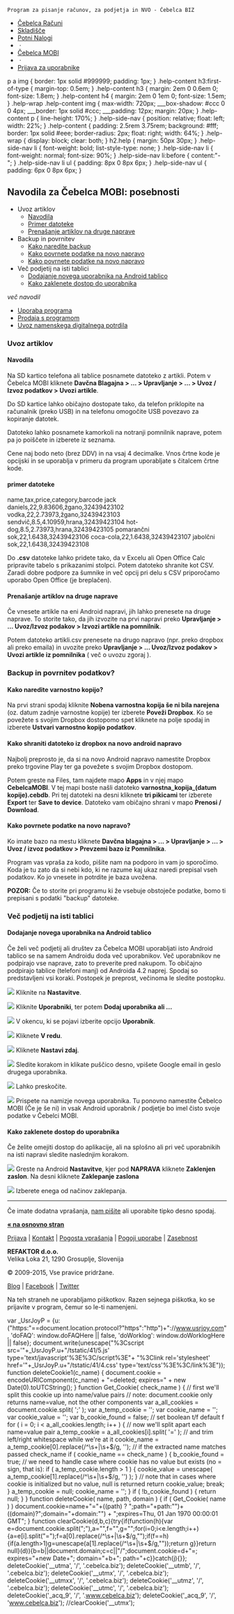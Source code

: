     Program za pisanje računov, za podjetja in NVO - Čebelca BIZ                        

*   [Čebelca Računi](/)
*   [Skladišče](/skladisce/)
*   [Potni Nalogi](/potni-nalogi/)
*    · 
*   [Čebelca MOBI](/mobi/)
*    · 
*   [Prijava za uporabnike](/manage/sign-in.html)

p a img { border: 1px solid #999999; padding: 1px; } .help-content h3:first-of-type { margin-top: 0.5em; } .help-content h3 { margin: 2em 0 0.6em 0; font-size: 1.8em; } .help-content h4 { margin: 2em 0 1em 0; font-size: 1.5em; } .help-wrap .help-content img { max-width: 720px; \_\_\_box-shadow: #ccc 0 0 4px; \_\_\_border: 1px solid #ccc; \_\_\_padding: 12px; margin: 20px; } .help-content p { line-height: 170%; } .help-side-nav { position: relative; float: left; width: 22%; } .help-content { padding: 2.5rem 3.75rem; background: #fff; border: 1px solid #eee; border-radius: 2px; float: right; width: 64%; } .help-wrap { display: block; clear: both; } h2.help { margin: 50px 30px; } .help-side-nav li { font-weight: bold; list-style-type: none; } .help-side-nav li { font-weight: normal; font-size: 90%; } .help-side-nav li:before { content:"- "; } .help-side-nav li ul { padding: 8px 0 8px 6px; } .help-side-nav ul { padding: 6px 0 8px 6px; }

Navodila za Čebelca MOBI: posebnosti
------------------------------------

  

*   Uvoz artiklov
    *   [Navodila](#item)
    *   [Primer datoteke](#itemsampl)
    *   [Prenašanje artiklov na druge naprave](#itemtra)
*   Backup in povrnitev
    *   [Kako naredite backup](#backup1)
    *   [Kako povrnete podatke na novo napravo](#backup2)
    *   [Kako povrnete podatke na novo napravo](#backup2)
*   Več podjetij na isti tablici
    *   [Dodajanje novega uporabnika na Android tablico](#adduser)
    *   [Kako zaklenete dostop do uporabnika](#lockscr)

_več navodil_

*   [Uporaba programa](https://www.cebelca.biz/pomoc-davcne-blagajne-mobi.html)
*   [Prodaja s programom](https://www.cebelca.biz/pomoc-davcne-blagajne-mobi-prodaja.html)
*   [Uvoz namenskega digitalnega potrdila](https://www.cebelca.biz/pomoc-davcne-blagajne-mobi-potrdilo.html)

### Uvoz artiklov

#### Navodila

Na SD kartico telefona ali tablice posnamete datoteko z artikli. Potem v Čebelca MOBI kliknete **Davčna Blagajna > ... > Upravljanje > ... > Uvoz / Izvoz podatkov > Uvozi artikle**.

Do SD kartice lahko običajno dostopate tako, da telefon priklopite na računalnik (preko USB) in na telefonu omogočite USB povezavo za kopiranje datotek.

Datoteko lahko posnamete kamorkoli na notranji pomnilnik naprave, potem pa jo poiščete in izberete iz seznama.

Cene naj bodo neto (brez DDV) in na vsaj 4 decimalke. Vnos črtne kode je opcijski in se uporablja v primeru da program uporabljate s čitalcem črtne kode.

#### primer datoteke

name,tax,price,category,barcode
jack daniels,22,9.83606,žgano,32439423102
vodka,22,2.73973,žgano,32439423103
sendvič,8.5,4.10959,hrana,32439423104
hot-dog,8.5,2.73973,hrana,32439423105
pomarančni sok,22,1.6438,32439423106
coca-cola,22,1.6438,32439423107
jabolčni sok,22,1.6438,32439423108

  

Do **.csv** datoteke lahko pridete tako, da v Excelu ali Open Office Calc pripravite tabelo s prikazanimi stolpci. Potem datoteko shranite kot CSV. Zaradi dobre podpore za šumnike in več opcij pri delu s CSV priporočamo uporabo Open Office (je breplačen).

  

#### Prenašanje artiklov na druge naprave

Če vnesete artikle na eni Android napravi, jih lahko prenesete na druge naprave. To storite tako, da jih izvozite na prvi napravi preko **Upravljanje > ... Uvoz/Izvoz podakov > Izvozi artikle na pomnilnik**.

Potem datoteko artikli.csv prenesete na drugo napravo (npr. preko dropbox ali preko emaila) in uvozite preko **Upravljanje > ... Uvoz/Izvoz podakov > Uvozi artikle iz pomnilnika** ( več o uvozu zgoraj ).

### Backup in povrnitev podatkov?

#### Kako naredite varnostno kopijo?

Na prvi strani spodaj kliknite **Nobena varnostna kopija še ni bila narejena** (oz. datum zadnje varnostne kopije) ter izberete **Poveži Dropbox**. Ko se povežete s svojim Dropbox dostopomo spet kliknete na polje spodaj in izberete **Ustvari varnostno kopijo podatkov**.

#### Kako shraniti datoteko iz dropbox na novo android napravo

Najbolj preprosto je, da si na novo Android napravo namestite Dropbox preko trgovine Play ter ga povežete s svojim Dropbox dostopom.

Potem greste na Files, tam najdete mapo **Apps** in v njej mapo **CebelcaMOBI**. V tej mapi boste našli datoteko **varnostna\_kopija\_(datum kopije).cebdb**. Pri tej datoteki na desni kliknete **tri pikicami** ter izberete **Export** ter **Save to device**. Datoteko vam običajno shrani v mapo **Prenosi / Download**.

#### Kako povrnete podatke na novo napravo?

Ko imate bazo na mestu kliknete **Davčna blagajna > ... > Upravljanje > ... > Uvoz / izvoz podatkov > Prevzemi bazo iz Pomnilnika**.

Program vas vpraša za kodo, pišite nam na podporo in vam jo sporočimo. Koda je tu zato da si nebi kdo, ki ne razume kaj ukaz naredi prepisal vseh podatkov. Ko jo vnesete in potrdite je baza uvožena.

**POZOR:** Če to storite pri programu ki že vsebuje obstoječe podatke, bomo ti prepisani s podatki "backup" datoteke.

  
  
  
  

### Več podjetij na isti tablici

#### Dodajanje novega uporabnika na Android tablico

Če želi več podjetij ali društev za Čebelca MOBI uporabljati isto Android tablico se na samem Androidu doda več uporabnikov. Več uporabnikov ne podpirajo vse naprave, zato to preverite pred nakupom. To običajno podpirajo tablice (telefoni manj) od Androida 4.2 naprej. Spodaj so predstavljeni vsi koraki. Postopek je preprost, večinoma le sledite postopku.

![](/public/img/pomoc-mobi-novi-uporabnik/s1.png) Kliknite na **Nastavitve**.

![](/public/img/pomoc-mobi-novi-uporabnik/s2.png) Kliknite **Uporabniki**, ter potem **Dodaj uporabnika ali ...**

![](/public/img/pomoc-mobi-novi-uporabnik/s3.png) V okencu, ki se pojavi izberite opcijo **Uporabnik**.

![](/public/img/pomoc-mobi-novi-uporabnik/s4.png) Kliknete **V redu**.

![](/public/img/pomoc-mobi-novi-uporabnik/s5.png) Kliknete **Nastavi zdaj**.

![](/public/img/pomoc-mobi-novi-uporabnik/s7.png) Sledite korakom in klikate puščico desno, vpišete Google email in geslo drugega uporabnika.

![](/public/img/pomoc-mobi-novi-uporabnik/s8.png) Lahko preskočite.

![](/public/img/pomoc-mobi-novi-uporabnik/s9.png) Prispete na namizje novega uporabnika. Tu ponovno namestite Čebelco MOBI (Če je še ni) in vsak Android uporabnik / podjetje bo imel čisto svoje podatke v Čebelci MOBI.

  
  
  
  

#### Kako zaklenete dostop do uporabnika

Če želite omejiti dostop do aplikacije, ali na splošno ali pri več uporabnikih na isti napravi sledite naslednjim korakom.

![](/public/img/pomoc-mobi-novi-uporabnik/s10.png) Greste na Android **Nastavitve**, kjer pod **NAPRAVA** kliknete **Zaklenjen zaslon**. Na desni kliknete **Zaklepanje zaslona**

![](/public/img/pomoc-mobi-novi-uporabnik/s11.png) Izberete enega od načinov zaklepanja.

  
  

* * *

Če imate dodatna vprašanja, [nam pišite](contact-si.html) ali uporabite tipko desno spodaj.

  

  

[**« na osnovno stran**](/)

[Prijava](/manage/sign-in.html) | [Kontakt](/contact-si.html) | [Pogosta vprašanja](/faq-si.html) | [Pogoji uporabe](/tos-si.html) | [Zasebnost](/tos-si.html#priv)

**REFAKTOR d.o.o.**  
Velika Loka 21, 1290 Grosuplje, Slovenija  
  
© 2009-2015, Vse pravice pridržane.

[Blog](https://cebelca-biz.blogspot.com/) | [Facebook](https://www.facebook.com/cebelcabiz/) | [Twitter](https://twitter.com/cebelcabiz)

Na teh straneh ne uporabljamo piškotkov. Razen sejnega piškotka, ko se prijavite v program, čemur so le-ti namenjeni.

var \_UsrJoyP = {u: ("https:"==document.location.protocol?"https":"http")+"://www.usrjoy.com", 'doFAQ': window.doFAQHere || false, 'doWorklog': window.doWorklogHere || false}; document.write(unescape("%3Cscript src='"+\_UsrJoyP.u+"/tstatic/41/5.js' type='text/javascript'%3E%3C/script%3E"+ "%3Clink rel='stylesheet' href='"+\_UsrJoyP.u+"/tstatic/41/4.css' type='text/css'%3E%3C/link%3E")); function deleteCookie1(c\_name) { document.cookie = encodeURIComponent(c\_name) + "=deleted; expires=" + new Date(0).toUTCString(); } function Get\_Cookie( check\_name ) { // first we'll split this cookie up into name/value pairs // note: document.cookie only returns name=value, not the other components var a\_all\_cookies = document.cookie.split( ';' ); var a\_temp\_cookie = ''; var cookie\_name = ''; var cookie\_value = ''; var b\_cookie\_found = false; // set boolean t/f default f for ( i = 0; i < a\_all\_cookies.length; i++ ) { // now we'll split apart each name=value pair a\_temp\_cookie = a\_all\_cookies\[i\].split( '=' ); // and trim left/right whitespace while we're at it cookie\_name = a\_temp\_cookie\[0\].replace(/^\\s+|\\s+$/g, ''); // if the extracted name matches passed check\_name if ( cookie\_name == check\_name ) { b\_cookie\_found = true; // we need to handle case where cookie has no value but exists (no = sign, that is): if ( a\_temp\_cookie.length > 1 ) { cookie\_value = unescape( a\_temp\_cookie\[1\].replace(/^\\s+|\\s+$/g, '') ); } // note that in cases where cookie is initialized but no value, null is returned return cookie\_value; break; } a\_temp\_cookie = null; cookie\_name = ''; } if ( !b\_cookie\_found ) { return null; } } function deleteCookie( name, path, domain ) { if ( Get\_Cookie( name ) ) document.cookie=name+"="+((path) ? ";path="+path:"")+((domain)?";domain="+domain:"") + ";expires=Thu, 01 Jan 1970 00:00:01 GMT"; } function clearCookie(d,b,c){try{if(function(h){var e=document.cookie.split(";"),a="",f="",g="";for(i=0;i<e.length;i++){a=e\[i\].split("=");f=a\[0\].replace(/^\\s+|\\s+$/g,"");if(f==h){if(a.length>1)g=unescape(a\[1\].replace(/^\\s+|\\s+$/g,""));return g}}return null}(d)){b=b||document.domain;c=c||"/";document.cookie=d+"=; expires="+new Date+"; domain="+b+"; path="+c}}catch(j){}}; deleteCookie('\_\_utma', '/', '.cebelca.biz'); deleteCookie('\_\_utmb', '/', '.cebelca.biz'); deleteCookie('\_\_utmx', '/', '.cebelca.biz'); deleteCookie('\_\_utmxx', '/', '.cebelca.biz'); deleteCookie('\_\_utmz', '/', '.cebelca.biz'); deleteCookie('\_\_utmc', '/', '.cebelca.biz'); deleteCookie('\_acq\_9', '/', '.www.cebelca.biz'); deleteCookie('\_acq\_9', '/', 'www.cebelca.biz'); //clearCookie('\_\_utmx');
